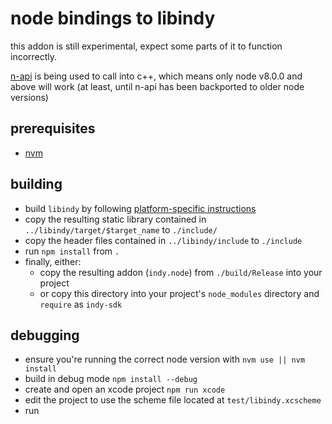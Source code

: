 
# node bindings to libindy

this addon is still experimental, expect some parts of it to function incorrectly.

[n-api](https://npmjs.org/package/node-addon-api) is being used to call into c++, which means only node v8.0.0 and above will work (at least, until n-api has been backported to older node versions)

## prerequisites

* [nvm](https://nvm.sh)

## building

* build `libindy` by following [platform-specific instructions](https://github.com/hyperledger/indy-sdk/tree/master/doc)
* copy the resulting static library contained in `../libindy/target/$target_name` to `./include/`
* copy the header files contained in `../libindy/include` to `./include`
* run `npm install` from `.`
* finally, either:
  - copy the resulting addon (`indy.node`) from `./build/Release` into your project
  - or copy this directory into your project's `node_modules` directory and `require` as `indy-sdk`

## debugging

* ensure you're running the correct node version with `nvm use || nvm install`
* build in debug mode `npm install --debug`
* create and open an xcode project `npm run xcode`
* edit the project to use the scheme file located at `test/libindy.xcscheme`
* run